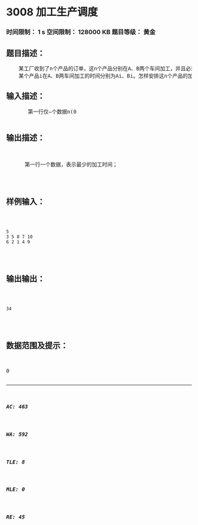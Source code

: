 # 3008 加工生产调度   
### 时间限制： 1 s     空间限制： 128000 KB     题目等级： 黄金  
## 题目描述：  

<pre>
    某工厂收到了n个产品的订单，这n个产品分别在A、B两个车间加工，并且必须先在A车间加工后才可以到B车间加工。
    某个产品i在A、B两车间加工的时间分别为Ai、Bi。怎样安排这n个产品的加工顺序，才能使总的加工时间最短。这里所说的加工时间是指：从开始加工第一个产品到最后所有的产品都已在A、B两车间加工完毕的时间。
</pre>
  
  
## 输入描述：  

<pre>
       第一行仅—个数据n(0<n<1000)，表示产品的数量。
       接下来n个数据是表示这n个产品在A车间加工各自所要的时间(都是整数)。
       最后的n个数据是表示这n个产品在B车间加工各自所要的时间(都是整数)。
</pre>
  
  
## 输出描述：  

<pre>
      第一行一个数据，表示最少的加工时间；
</pre>
  
  
## 样例输入：  

<pre><code>
5
3 5 8 7 10
6 2 1 4 9
</code></pre>
  
  
## 输出输出：  

<pre><code>
34
</code></pre>
  
  
## 数据范围及提示：  

<pre>
0<n<1000
</pre>
  
  
***  

##### AC: 463  
##### WA: 592  
##### TLE: 8  
##### MLE: 0  
##### RE: 45  
